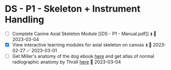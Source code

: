 # DS - P1 - Skeleton + Instrument Handling

- [ ] Complete Canine Axial Skeleton Module [[DS - P1 - Manual.pdf]] ⏫ 📅 2023-03-04
- [x] View interactive learning modules for axial skeleton on canvas ⏫ 📅 2023-02-27 ✅ 2023-03-01
- [ ] Get Miller's anatomy of the dog ebook [here](https://cat2.lib.unimelb.edu.au/search~S30?/Xmillers+dog+anatomy&searchscope=30&SORT=D/Xmillers+dog+anatomy&searchscope=30&SORT=D&SUBKEY=millers+dog+anatomy/1%2C11%2C11%2CB/frameset&FF=Xmillers+dog+anatomy&searchscope=30&SORT=D&1%2C1%2C) and get atlas of normal radiographic anatomy by Thrall [here](https://cat2.lib.unimelb.edu.au/search~S30/X?SEARCH=(Atlas%20of%20Normal%20Radiographic%20Anatomy%20and%20Anatomical%20Variants)&SORT=D) 📅 2023-03-04
